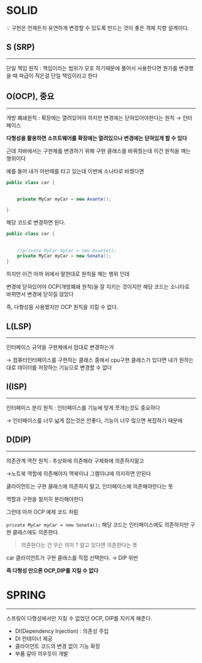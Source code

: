 # SOLID

<aside>
💡 구현은 언제든지 유연하게 변경할 수 있도록 만드는 것이 좋은 객체 지향 설계이다.

</aside>

## S (SRP)

---

단일 책임 원칙 : 책임이라는 법위가 모호 하기때문에 풀어서 사용한다면 뭔가를 변경했을 때 파급이 적은걸 단일 책임이라고 한다

## O(OCP), 중요

---

개방 폐쇄원칙 : 확장에는 열려있어야 하지만 변경에는 닫혀있어야한다는 원칙 → 인터페이스 

**다형성을 활용하면 소프트웨어를 확장에는 열려있으나 변경에는 닫혀있게 할 수 있다**

근데 자바에서는 구현체를 변경하기 위해 구현 클래스를 바꿔줬는데 이건 원칙을 깨는 행위이다 

예를 들어 내가 아반떼를 타고 있는데 이번에 소나타로 바꿨다면

```java
public class car {
	
	
	private MyCar myCar = new Avante();

}
```

해당 코드로 변경하면 된다.

```java
public class car {
	
	
	//private MyCar myCar = new Avante();
	private MyCar myCar = new Sonata();
}
```

하지만 이건 아까 위에서 말한대로 원칙을 깨는 행위 인데 

변경에 닫혀있어야 OCP(개방폐쇄 원칙)을 잘 지키는 것이지만 해당 코드는 소나타로 바뀌면서 변경에 닫히질 않았다 

즉, 다형성을 사용했지만 OCP 원칙을 지킬 수 없다.

## L(LSP)

---

인터페이스 규약을 구현체에서 맘대로 변경하는거

→ 컴퓨터인터페이스를 구현하는 클래스 중에서 cpu구현 클래스가 있다면 내가 원하는대로 데이터를 저장하는 기능으로 변경할 수 없다

## I(ISP)

---

인터페이스 분리 원칙 : 인터페이스를 기능에 맞게 쪼개는것도 중요하다

→ 인터페이스를 너무 넓게 잡는것은 안좋다, 기능이 너무 많으면 복잡하기 때문에

## D(DIP)

---

의존관계 역전 원칙 : 추상화에 의존해라 구체화에 의존하지말고

→노트북 역할에 의존해야지 맥북이냐 그램이냐에 의지하면 안된다

클라이언트는 구현 클래스에 의존하지 말고, 인터페이스에 의존해야한다는 뜻

역할과 구현을 철저히 분리해야한다 

그런데 아까 OCP 예제 코드 처럼

`private MyCar myCar = new Sonata();` 해당 코드는 인터페이스에도 의존하지만 구현 클래스에도 의존한다.

> 의존한다는 건 무슨 의미 ?
알고 있다면 의존한다는 뜻
> 

car 클라이언트가 구현 클래스를 직접 선택한다. → DIP 위반

**즉 다형성 만으론 OCP,DIP를 지킬 수 없다**

# SPRING

---

스프링이 다형성에서만 지킬 수 없었던 OCP, DIP를 지키게 해준다.

- DI(Dependency Injection) : 의존성 주입
- DI 컨테이너 제공
- 클라이언트 코드의 변경 없이 기능 확장
- 부품 갈아 끼우듯이 개발